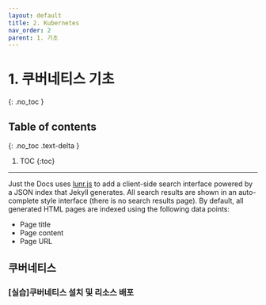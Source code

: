 ```yaml
---
layout: default
title: 2. Kubernetes
nav_order: 2
parent: 1. 기초
---
```


# 1. 쿠버네티스 기초
{: .no_toc }

## Table of contents
{: .no_toc .text-delta }

1. TOC
{:toc}

---

Just the Docs uses [lunr.js](http://lunrjs.com) to add a client-side search interface powered by a JSON index that Jekyll generates.
All search results are shown in an auto-complete style interface (there is no search results page).
By default, all generated HTML pages are indexed using the following data points:

- Page title
- Page content
- Page URL

## 쿠버네티스 

### [실습]쿠버네티스 설치 및 리소스 배포

